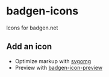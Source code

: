 # badgen-icons

Icons for badgen.net

## Add an icon

- Optimize markup with [svgomg](https://jakearchibald.github.io/svgomg/)
- Preview with [badgen-icon-preview](https://badgen-icon-preview.now.sh)
